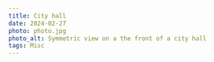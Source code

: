 ```yaml
---
title: City hall
date: 2024-02-27
photo: photo.jpg
photo_alt: Symmetric view on a the front of a city hall
tags: Misc
---
```

